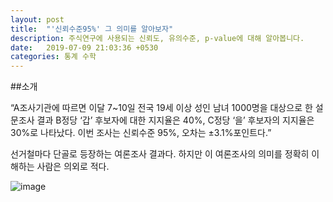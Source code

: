 ```yaml
---
layout: post
title:  "'신뢰수준95%' 그 의미를 알아보자"
description: 주식연구에 사용되는 신뢰도, 유의수준, p-value에 대해 알아봅니다.
date:   2019-07-09 21:03:36 +0530
categories: 통계 수학
---
```


##소개

“A조사기관에 따르면 이달 7~10일 전국 19세 이상 성인 남녀 1000명을 대상으로 한 설문조사 결과 B정당 ‘갑’ 후보자에 대한 지지율은 40%, C정당 ‘을’ 후보자의 지지율은 30%로 나타났다. 이번 조사는 신뢰수준 95%, 오차는 ±3.1%포인트다.” 

선거철마다 단골로 등장하는 여론조사 결과다. 하지만 이 여론조사의 의미를 정확히 이해하는 사람은 의외로 적다.

![image](https://user-images.githubusercontent.com/13713182/87009736-8e375180-c200-11ea-99ff-95ea89d161d1.png)
